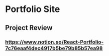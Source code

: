 # Portfolio Site

## Project Review 
### https://www.notion.so/React-Portfolio-7c76eaaf4dec4917b5be79b85b57ea98
